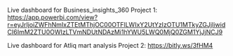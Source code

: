Live dashboard for Business_insights_360 
Project 1: https://app.powerbi.com/view?r=eyJrIjoiZWFhNmIxZTEtMThjOC00OTFlLWIxY2UtYzIzOTU1MTkyZGJjIiwidCI6ImM2ZTU0OWIzLTVmNDUtNDAzMi1hYWU5LWQ0MjQ0ZGM1YjJjNCJ9

Live dashboard for Atliq mart analysis
Project 2:  https://bitly.ws/3fHM4
